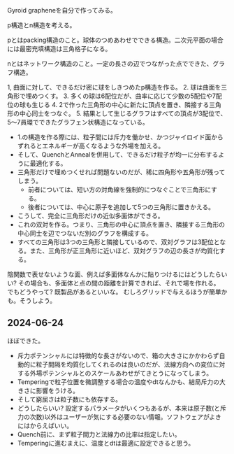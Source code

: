Gyroid grapheneを自分で作ってみる。

p構造とn構造を考える。

pとはpacking構造のこと。球体のつめあわせでできる構造。二次元平面の場合には最密充填構造は三角格子になる。

nとはネットワーク構造のこと。一定の長さの辺でつながった点でできた、グラフ構造。

1, 曲面に対して、できるだけ密に球をしきつめたp構造を作る。
2. 球は曲面を三角形で埋めつくす。
3. 多くの球は6配位だが、曲率に応じて少数の5配位や7配位の球も生じる
4. 2で作った三角形の中心に新たに頂点を置き、隣接する三角形の中心同士をつなぐ。
5. 結果として生じるグラフはすべての頂点が3配位で、5〜7員環でできたグラフェン状構造になっている。

* 1.の構造を作る際には、粒子間には斥力を働かせ、かつジャイロイド面からずれるとエネルギーが高くなるような外場を加える。
* そして、QuenchとAnnealを併用して、できるだけ粒子が均一に分布するように最適化する。
* 三角形だけで埋めつくせれば問題ないのだが、稀に四角形や五角形が残ってしまう。
  * 前者については、短い方の対角線を強制的につなぐことで三角形にする。
  * 後者については、中心に原子を追加して5つの三角形に置きかえる。
* こうして、完全に三角形だけの近似多面体ができる。
* これの双対を作る。つまり、三角形の中心に頂点を置き、隣接する三角形の中心同士を辺でつないだ別のグラフを構成する。
* すべての三角形は3つの三角形と隣接しているので、双対グラフは3配位となる。また、三角形が正三角形に近いほど、双対グラフの辺の長さが均質化する。

陰関数で表せないような面、例えば多面体なんかに貼りつけるにはどうしたらいい?
その場合も、多面体と点の間の距離を計算できれば、それで場を作れる。
でもどうやって? 既製品があるといいな。
むしろグリッドで与えるほうが簡単かも。そうしよう。


## 2024-06-24

ほぼできた。
* 斥力ポテンシャルには特徴的な長さがないので、箱の大きさにかかわらず自動的に粒子間隔を均質化してくれるのは良いのだが、法線方向への変位に対する外場ポテンシャルとのスケールあわせがてきとうになってしまう。
* Temperingで粒子位置を微調整する場合の温度やdtなんかも、結局斥力の大きさに影響をうける。
* そして窮屈さは粒子数にも依存する。
* どうしたらいい? 設定するパラメータがいくつもあるが、本来は原子数(と斥力の次数)以外はユーザーが気にする必要のない情報。ソフトウェアがよきにはからえばいい。
* Quench前に、まず粒子間力と法線力の比率は指定したい。
* Temperingに進むまえに、温度とdtは最適に設定できると思う。